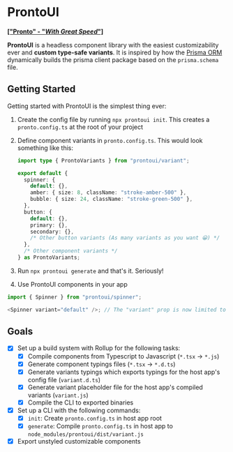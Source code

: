 # ProntoUI

[**["Pronto" - "_With Great Speed_"]**](https://www.merriam-webster.com/thesaurus/pronto)

**ProntoUI** is a headless component library with the easiest customizability ever and **custom type-safe variants**.
It is inspired by how the [Prisma ORM](https://www.prisma.io/) dynamically builds the prisma client package based on
the `prisma.schema` file.

## Getting Started

Getting started with ProntoUI is the simplest thing ever:

1. Create the config file by running `npx prontoui init`. This creates a `pronto.config.ts` at the root of your project
2. Define component variants in `pronto.config.ts`. This would look something like this:

   ```typescript
   import type { ProntoVariants } from "prontoui/variant";

   export default {
     spinner: {
       default: {},
       amber: { size: 8, className: "stroke-amber-500" },
       bubble: { size: 24, className: "stroke-green-500" },
     },
     button: {
       default: {},
       primary: {},
       secondary: {},
       /* Other button variants (As many variants as you want 😀) */
     },
     /* Other component variants */
   } as ProntoVariants;
   ```

3. Run `npx prontoui generate` and that's it. Seriously!

4. Use ProntoUI components in your app

```typescript jsx
import { Spinner } from "prontoui/spinner";

<Spinner variant="default" />; // The "variant" prop is now limited to "default" | "amber" | "bubble"
```

## Goals

- [x] Set up a build system with Rollup for the following tasks:
  - [x] Compile components from Typescript to Javascript (`*.tsx` -> `*.js`)
  - [x] Generate component typings files (`*.tsx` -> `*.d.ts`)
  - [x] Generate variants typings which exports typings for the host app's config file (`variant.d.ts`)
  - [x] Generate variant placeholder file for the host app's compiled variants (`variant.js`)
  - [x] Compile the CLI to exported binaries
- [x] Set up a CLI with the following commands:
  - [x] `init`: Create `pronto.config.ts` in host app root
  - [x] `generate`: Compile `pronto.config.ts` in host app to `node_modules/prontoui/dist/variant.js`
- [x] Export unstyled customizable components
